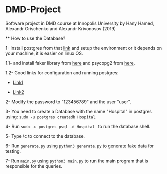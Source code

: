 # DMD-Project
Software project in DMD course at Innopolis University by Hany Hamed, Alexandr Grischenko and Alexandr Krivonosov (2019)


** How to use the Database?

1- Install postgres from that [link](https://www.2ndquadrant.com/en/blog/pginstaller-install-postgresql/) and setup the environment or it depends on your machine, it is easier on linux OS.

1.1- and install faker library from [here](https://github.com/joke2k/faker) and psycopg2 from [here](http://initd.org/psycopg/).

1.2- Good links for configuration and running postgres:
    
* [Link1](https://tableplus.com/blog/2018/10/how-to-start-stop-restart-postgresql-server.html)

* [Link2](https://tecadmin.net/install-postgresql-server-on-ubuntu/)



2- Modify the password to "123456789" and the user "user".

3- You need to create a Database with the name "Hospital" in postgres using: ```sudo -u postgres createdb Hospital```.


4- Run ```sudo -u postgres psql -d Hospital ``` to run the database shell.

5- Type \c to connect to the database.

6- Run ```generate.py``` using ```python3 generate.py``` to generate fake data for testing.

7- Run ```main.py``` using ```python3 main.py``` to run the main program that is responsible for the queries.


